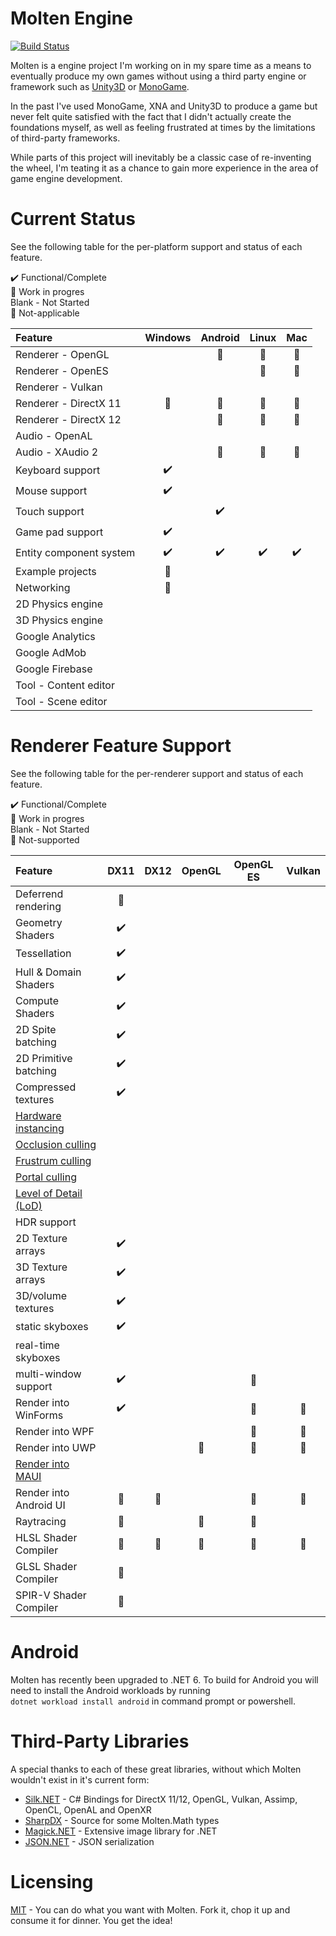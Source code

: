 ﻿# Molten Engine
[![Build Status](https://dev.azure.com/jyarwood/MoltenEngine/_apis/build/status/MoltenEngine-.NET%20Desktop-CI)](https://dev.azure.com/jyarwood/MoltenEngine/_build/latest?definitionId=2)  

Molten is a engine project I'm working on in my spare time as a means to eventually produce my own games without using a third party engine or framework such as [Unity3D](https://unity3d.com/) or [MonoGame](http://monogame.net).

In the past I've used MonoGame, XNA and Unity3D to produce a game but never felt quite satisfied with the fact that I didn't actually create the foundations myself, as well as feeling frustrated at times by the limitations of third-party frameworks.

While parts of this project will inevitably be a classic case of re-inventing the wheel, I'm teating it as a chance to gain more experience in the area of game engine development. 

# Current Status
See the following table for the per-platform support and status of each feature.

✔️ Functional/Complete\
🚧 Work in progres\
Blank - Not Started\
🚫 Not-applicable

| Feature                    | Windows    | Android  | Linux  | Mac  |
| :---                       | :-------:  | :-----:  | :---:  | :-:  |
| Renderer - OpenGL          |            | 🚫       | 🚧     | 🚧   |
| Renderer - OpenES          |            |          | 🚫     | 🚫   |
| Renderer - Vulkan          |            |          |        |      |
| Renderer - DirectX 11      | 🚧         | 🚫       | 🚫    | 🚫   |
| Renderer - DirectX 12      |            | 🚫       | 🚫    | 🚫   |
| Audio - OpenAL             |            |          |        |      |
| Audio - XAudio 2           |            | 🚫       | 🚫    | 🚫   |
| Keyboard support           | ✔️          |          |        |      |
| Mouse support              | ✔️          |          |        |      |
| Touch support              |            | ✔️       |        |      |
| Game pad support           | ✔️         |          |        |      |
| Entity component system    | ✔️         | ✔️       | ✔️     | ✔️    |
| Example projects           | 🚧         |          |        |      |
| Networking                 | 🚧         |          |        |      |
| 2D Physics engine          |            |          |        |      |
| 3D Physics engine          |            |          |        |      |
| Google Analytics           |            |          |        |      |
| Google AdMob               |            |          |        |      |
| Google Firebase            |            |          |        |      |
| Tool - Content editor      |            |          |        |      |
| Tool - Scene editor        |            |          |        |      |


# Renderer Feature Support
See the following table for the per-renderer support and status of each feature.

✔️ Functional/Complete\
🚧 Work in progres\
Blank - Not Started\
🚫 Not-supported

| Feature                | DX11       | DX12    | OpenGL  | OpenGL ES  | Vulkan |
| :---                   | :-------:  | :-----: | :---:   | :-:        | :-:    |
| Deferrend rendering    | 🚧         |         |        |             |       |
| Geometry Shaders       | ✔️         |         |        |             |       |
| Tessellation           | ✔️         |         |        |             |       |
| Hull & Domain Shaders  | ✔️         |         |        |             |       |
| Compute Shaders        | ✔️         |         |        |             |       |
| 2D Spite batching      | ✔️         |         |        |             |       |
| 2D Primitive batching  | ✔️         |         |        |             |       |
| Compressed textures    | ✔️         |         |        |             |       |
| [Hardware instancing](https://en.wikipedia.org/wiki/Geometry_instancing)    |            |         |        |             |       |
| [Occlusion culling](https://en.wikipedia.org/wiki/Hidden-surface_determination#Occlusion_culling)      |            |         |        |             |       |
| [Frustrum culling](https://en.wikipedia.org/wiki/Hidden-surface_determination#Viewing-frustum_culling)       |            |         |        |             |       |
| [Portal culling](https://docs.panda3d.org/1.10/python/programming/render-attributes/occlusion-culling/portal-culling)         |            |         |        |             |       |
| [Level of Detail (LoD)](https://en.wikipedia.org/wiki/Level_of_detail_(computer_graphics))  |            |         |        |             |       |
| HDR support            |            |         |        |             |       |
| 2D Texture arrays      | ✔️         |         |        |             |       |
| 3D Texture arrays      | ✔️         |         |        |             |       |
| 3D/volume textures     | ✔️         |         |        |             |       |
| static skyboxes        | ✔️         |         |        |             |       |
| real-time skyboxes     |            |         |        |             |       |
| multi-window support   | ✔️         |         |        | 🚫          |       |
| Render into WinForms   | ✔️         |         |        | 🚫          | 🚫    |
| Render into WPF        |            |         |        | 🚫          | 🚫    |
| Render into UWP        |            |         | 🚫    | 🚫          | 🚫    |
|[Render into MAUI](https://docs.microsoft.com/en-us/dotnet/maui/what-is-maui) |            |         |       |             |       |
| Render into Android UI | 🚫         | 🚫      |       | 🚫          | 🚫   |
| Raytracing             | 🚫         |         | 🚫    | 🚫          |       |
| HLSL Shader Compiler   | 🚧		  | 🚫      | 🚫    | 🚫          | 🚫   |
| GLSL Shader Compiler   | 🚧		  |         |        |             |      |
| SPIR-V Shader Compiler | 🚧		  |         |        |             |      |

# Android
Molten has recently been upgraded to .NET 6. To build for Android you will need to install the Android workloads by running  
```dotnet workload install android``` in command prompt or powershell.

# Third-Party Libraries
A special thanks to each of these great libraries, without which Molten wouldn't exist in it's current form:
  * [Silk.NET](https://github.com/dotnet/Silk.NET) - C# Bindings for DirectX 11/12, OpenGL, Vulkan, Assimp, OpenCL, OpenAL and OpenXR
  * [SharpDX](https://github.com/sharpdx/SharpDX) - Source for some Molten.Math types
  * [Magick.NET](https://github.com/dlemstra/Magick.NET) - Extensive image library for .NET
  * [JSON.NET](https://www.newtonsoft.com/json) - JSON serialization

# Licensing
[MIT](LICENSE) - You can do what you want with Molten. Fork it, chop it up and consume it for dinner. You get the idea!

